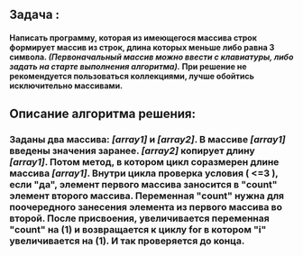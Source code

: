 ## Задача :

#### Написать программу, которая из имеющегося массива строк формирует массив из строк, длина которых меньше либо равна 3 символа. _(Первоначальный массив можно ввести с клавиатуры, либо задать на старте выполнения алгоритма)._ **При решение не рекомендуется пользоваться коллекциями, лучше обойтись исключительно массивами.**

## Описание алгоритма решения:

### Заданы два массива: _[array1]_ и _[array2]_. В массиве _[array1]_ введены значения заранее. _[array2]_ копирует длину _[array1]_. Потом метод, в котором цикл соразмерен длине массива _[array1]_. Внутри цикла проверка условия ( <=3 ), если **"да"**, элемент первого массива заносится в **"count"** элемент второго массива. Переменная **"count"** нужна для поочередного занесения элемента из первого массива во второй. После присвоения, увеличивается переменная **"count"** на (1) и возвращается к циклу for в котором **"i"** увеличивается на (1). И так проверяется до конца.
